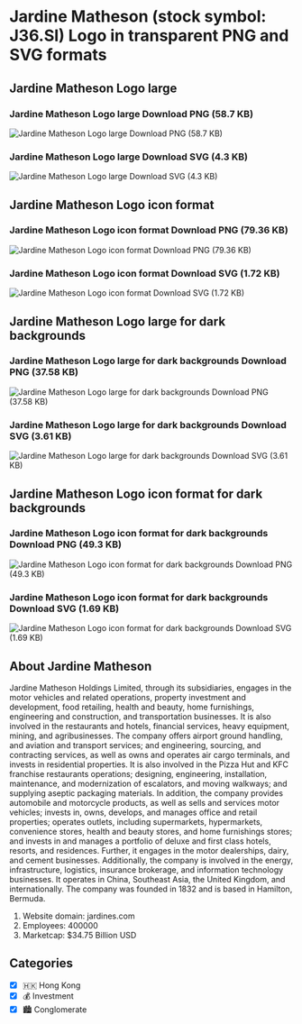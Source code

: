 # Jardine Matheson (stock symbol: J36.SI) Logo in transparent PNG and SVG formats

## Jardine Matheson Logo large

### Jardine Matheson Logo large Download PNG (58.7 KB)

![Jardine Matheson Logo large Download PNG (58.7 KB)](/img/orig/J36.SI_BIG-a7c0f097.png)

### Jardine Matheson Logo large Download SVG (4.3 KB)

![Jardine Matheson Logo large Download SVG (4.3 KB)](/img/orig/J36.SI_BIG-8c714ce0.svg)

## Jardine Matheson Logo icon format

### Jardine Matheson Logo icon format Download PNG (79.36 KB)

![Jardine Matheson Logo icon format Download PNG (79.36 KB)](/img/orig/J36.SI-d2e67b31.png)

### Jardine Matheson Logo icon format Download SVG (1.72 KB)

![Jardine Matheson Logo icon format Download SVG (1.72 KB)](/img/orig/J36.SI-4405b91b.svg)

## Jardine Matheson Logo large for dark backgrounds

### Jardine Matheson Logo large for dark backgrounds Download PNG (37.58 KB)

![Jardine Matheson Logo large for dark backgrounds Download PNG (37.58 KB)](/img/orig/J36.SI_BIG.D-7d2c1cfd.png)

### Jardine Matheson Logo large for dark backgrounds Download SVG (3.61 KB)

![Jardine Matheson Logo large for dark backgrounds Download SVG (3.61 KB)](/img/orig/J36.SI_BIG.D-337ae669.svg)

## Jardine Matheson Logo icon format for dark backgrounds

### Jardine Matheson Logo icon format for dark backgrounds Download PNG (49.3 KB)

![Jardine Matheson Logo icon format for dark backgrounds Download PNG (49.3 KB)](/img/orig/J36.SI.D-a661e7da.png)

### Jardine Matheson Logo icon format for dark backgrounds Download SVG (1.69 KB)

![Jardine Matheson Logo icon format for dark backgrounds Download SVG (1.69 KB)](/img/orig/J36.SI.D-c77d60a0.svg)

## About Jardine Matheson

Jardine Matheson Holdings Limited, through its subsidiaries, engages in the motor vehicles and related operations, property investment and development, food retailing, health and beauty, home furnishings, engineering and construction, and transportation businesses. It is also involved in the restaurants and hotels, financial services, heavy equipment, mining, and agribusinesses. The company offers airport ground handling, and aviation and transport services; and engineering, sourcing, and contracting services, as well as owns and operates air cargo terminals, and invests in residential properties. It is also involved in the Pizza Hut and KFC franchise restaurants operations; designing, engineering, installation, maintenance, and modernization of escalators, and moving walkways; and supplying aseptic packaging materials. In addition, the company provides automobile and motorcycle products, as well as sells and services motor vehicles; invests in, owns, develops, and manages office and retail properties; operates outlets, including supermarkets, hypermarkets, convenience stores, health and beauty stores, and home furnishings stores; and invests in and manages a portfolio of deluxe and first class hotels, resorts, and residences. Further, it engages in the motor dealerships, dairy, and cement businesses. Additionally, the company is involved in the energy, infrastructure, logistics, insurance brokerage, and information technology businesses. It operates in China, Southeast Asia, the United Kingdom, and internationally. The company was founded in 1832 and is based in Hamilton, Bermuda.

1. Website domain: jardines.com
2. Employees: 400000
3. Marketcap: $34.75 Billion USD


## Categories
- [x] 🇭🇰 Hong Kong
- [x] 💰 Investment
- [x] 🏙 Conglomerate
